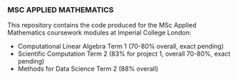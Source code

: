 ### MSC APPLIED MATHEMATICS

This repository contains the code produced for the MSc Applied Mathematics coursework modules at Imperial College London:
- Computational Linear Algebra Term 1 (70-80% overall, exact pending)
- Scientific Computation Term 2 (83% for project 1, overall 70-80%, exact pending)
- Methods for Data Science Term 2 (88% overall)
